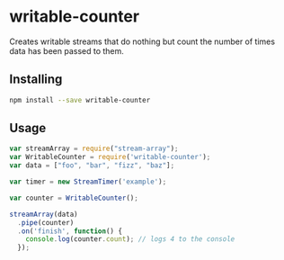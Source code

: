 # writable-counter

Creates writable streams that do nothing but count the number of times data has been passed to them.

## Installing

``` bash
npm install --save writable-counter
```

## Usage

```javascript
var streamArray = require("stream-array");
var WritableCounter = require('writable-counter');
var data = ["foo", "bar", "fizz", "baz"];

var timer = new StreamTimer('example');

var counter = WritableCounter();

streamArray(data)
  .pipe(counter)  
  .on('finish', function() {
    console.log(counter.count); // logs 4 to the console
  });
```
